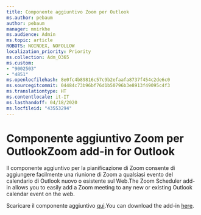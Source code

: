 ```yaml
---
title: Componente aggiuntivo Zoom per Outlook
ms.author: pebaum
author: pebaum
manager: mnirkhe
ms.audience: Admin
ms.topic: article
ROBOTS: NOINDEX, NOFOLLOW
localization_priority: Priority
ms.collection: Adm_O365
ms.custom:
- "9002503"
- "4851"
ms.openlocfilehash: 8e0fc4b89816c57c9b2efaafa8737f454c2de6c0
ms.sourcegitcommit: 04484c73b96bf76d1b50796b3e8913f49095c4f3
ms.translationtype: HT
ms.contentlocale: it-IT
ms.lasthandoff: 04/18/2020
ms.locfileid: "43553294"
---
```

# <a name="zoom-add-in-for-outlook"></a><span data-ttu-id="e029a-102">Componente aggiuntivo Zoom per Outlook</span><span class="sxs-lookup"><span data-stu-id="e029a-102">Zoom add-in for Outlook</span></span>

<span data-ttu-id="e029a-103">Il componente aggiuntivo per la pianificazione di Zoom consente di aggiungere facilmente una riunione di Zoom a qualsiasi evento del calendario di Outlook nuovo o esistente sul Web.</span><span class="sxs-lookup"><span data-stu-id="e029a-103">The Zoom Scheduler add-in allows you to easily add a Zoom meeting to any new or existing Outlook calendar event on the web.</span></span>

<span data-ttu-id="e029a-104">Scaricare il componente aggiuntivo [qui](https://go.microsoft.com/fwlink/?linkid=2126413).</span><span class="sxs-lookup"><span data-stu-id="e029a-104">You can download the add-in [here](https://go.microsoft.com/fwlink/?linkid=2126413).</span></span>
 